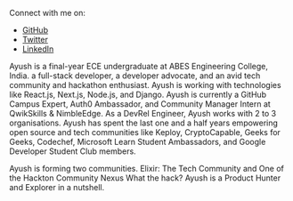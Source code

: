 Connect with me on:
- [GitHub](https://github.com/Ayush7614)
- [Twitter](https://twitter.com/AyushKu38757918)
- [LinkedIn](https://www.linkedin.com/in/ayush-kumar-984443191/)

Ayush is a final-year ECE undergraduate at ABES Engineering College, India. a full-stack developer, a developer advocate, and an avid tech community and hackathon enthusiast. Ayush is working with technologies like React.js, Next.js, Node.js, and Django. Ayush is currently a GitHub Campus Expert, Auth0 Ambassador, and Community Manager Intern at QwikSkills & NimbleEdge. As a DevRel Engineer, Ayush works with 2 to 3 organisations. Ayush has spent the last one and a half years empowering open source and tech communities like Keploy, CryptoCapable, Geeks for Geeks, Codechef, Microsoft Learn Student Ambassadors, and Google Developer Student Club members. 

Ayush is forming two communities. Elixir: The Tech Community and One of the Hackton Community Nexus What the hack? Ayush is a Product Hunter and Explorer in a nutshell. 